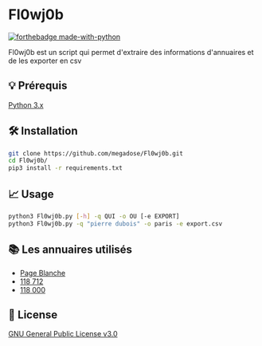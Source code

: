 # Fl0wj0b
[![forthebadge made-with-python](http://ForTheBadge.com/images/badges/made-with-python.svg)](https://www.python.org/)

Fl0wj0b est un script qui permet d'extraire des informations d'annuaires et de les exporter en csv
## 💡 Prérequis
   [Python 3.x](https://www.python.org/downloads/release/python-370/)
## 🛠️ Installation

```bash
git clone https://github.com/megadose/Fl0wj0b.git
cd Fl0wj0b/
pip3 install -r requirements.txt
```

## 📈 Usage

```bash
python3 Fl0wj0b.py [-h] -q QUI -o OU [-e EXPORT]
python3 Fl0wj0b.py -q "pierre dubois" -o paris -e export.csv
```


## 📚 Les annuaires utilisés
- [Page Blanche](https://www.pagesjaunes.fr/pagesblanches)
- [118 712](https://www.118712.fr/)
- [118 000](https://www.118000.fr/)


## 📝 License
[GNU General Public License v3.0](https://www.gnu.org/licenses/gpl-3.0.fr.html)
